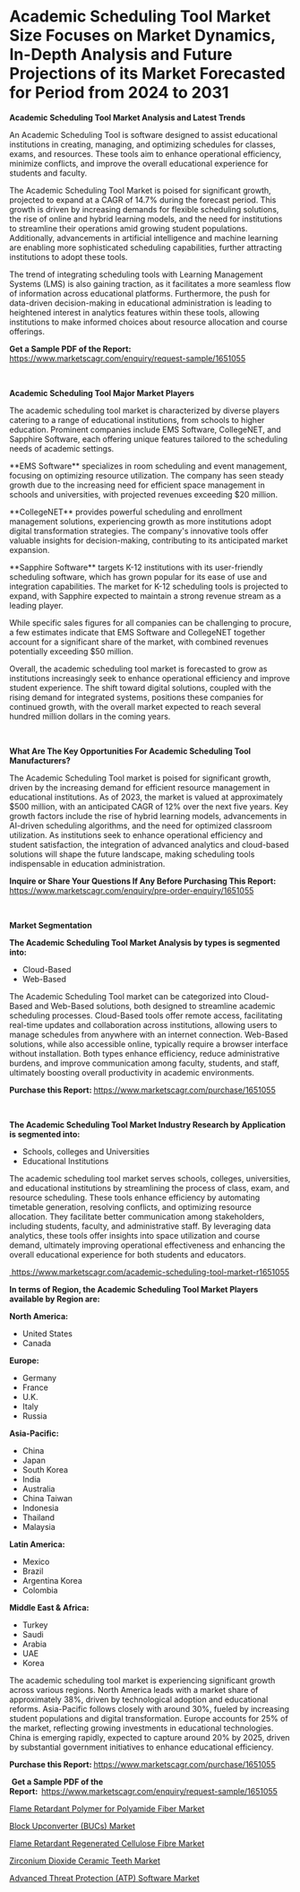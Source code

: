 <p><h1>Academic Scheduling Tool Market Size Focuses on Market Dynamics, In-Depth Analysis and Future Projections of its Market Forecasted for Period from 2024 to 2031</h1></p><p><strong>Academic Scheduling Tool Market Analysis and Latest Trends</strong></p>
<p><p>An Academic Scheduling Tool is software designed to assist educational institutions in creating, managing, and optimizing schedules for classes, exams, and resources. These tools aim to enhance operational efficiency, minimize conflicts, and improve the overall educational experience for students and faculty.</p><p>The Academic Scheduling Tool Market is poised for significant growth, projected to expand at a CAGR of 14.7% during the forecast period. This growth is driven by increasing demands for flexible scheduling solutions, the rise of online and hybrid learning models, and the need for institutions to streamline their operations amid growing student populations. Additionally, advancements in artificial intelligence and machine learning are enabling more sophisticated scheduling capabilities, further attracting institutions to adopt these tools. </p><p>The trend of integrating scheduling tools with Learning Management Systems (LMS) is also gaining traction, as it facilitates a more seamless flow of information across educational platforms. Furthermore, the push for data-driven decision-making in educational administration is leading to heightened interest in analytics features within these tools, allowing institutions to make informed choices about resource allocation and course offerings.</p></p>
<p><strong>Get a Sample PDF of the Report:&nbsp;</strong> <a href="https://www.marketscagr.com/enquiry/request-sample/1651055?utm_campaign=1869&utm_medium=2&utm_source=Github&utm_content=ia&utm_term=08122024&utm_id=academic-scheduling-tool">https://www.marketscagr.com/enquiry/request-sample/1651055</a></p>
<p>&nbsp;</p>
<p><strong>Academic Scheduling Tool Major Market Players</strong></p>
<p><p>The academic scheduling tool market is characterized by diverse players catering to a range of educational institutions, from schools to higher education. Prominent companies include EMS Software, CollegeNET, and Sapphire Software, each offering unique features tailored to the scheduling needs of academic settings.</p><p>**EMS Software** specializes in room scheduling and event management, focusing on optimizing resource utilization. The company has seen steady growth due to the increasing need for efficient space management in schools and universities, with projected revenues exceeding $20 million.</p><p>**CollegeNET** provides powerful scheduling and enrollment management solutions, experiencing growth as more institutions adopt digital transformation strategies. The company's innovative tools offer valuable insights for decision-making, contributing to its anticipated market expansion.</p><p>**Sapphire Software** targets K-12 institutions with its user-friendly scheduling software, which has grown popular for its ease of use and integration capabilities. The market for K-12 scheduling tools is projected to expand, with Sapphire expected to maintain a strong revenue stream as a leading player.</p><p>While specific sales figures for all companies can be challenging to procure, a few estimates indicate that EMS Software and CollegeNET together account for a significant share of the market, with combined revenues potentially exceeding $50 million.</p><p>Overall, the academic scheduling tool market is forecasted to grow as institutions increasingly seek to enhance operational efficiency and improve student experience. The shift toward digital solutions, coupled with the rising demand for integrated systems, positions these companies for continued growth, with the overall market expected to reach several hundred million dollars in the coming years.</p></p>
<p>&nbsp;</p>
<p><strong>What Are The Key Opportunities For Academic Scheduling Tool Manufacturers?</strong></p>
<p><p>The Academic Scheduling Tool market is poised for significant growth, driven by the increasing demand for efficient resource management in educational institutions. As of 2023, the market is valued at approximately $500 million, with an anticipated CAGR of 12% over the next five years. Key growth factors include the rise of hybrid learning models, advancements in AI-driven scheduling algorithms, and the need for optimized classroom utilization. As institutions seek to enhance operational efficiency and student satisfaction, the integration of advanced analytics and cloud-based solutions will shape the future landscape, making scheduling tools indispensable in education administration.</p></p>
<p><strong>Inquire or Share Your Questions If Any Before Purchasing This Report:</strong> <a href="https://www.marketscagr.com/enquiry/pre-order-enquiry/1651055?utm_campaign=1869&utm_medium=2&utm_source=Github&utm_content=ia&utm_term=08122024&utm_id=academic-scheduling-tool">https://www.marketscagr.com/enquiry/pre-order-enquiry/1651055</a></p>
<p>&nbsp;</p>
<p><strong>Market Segmentation</strong></p>
<p><strong>The Academic Scheduling Tool Market Analysis by types is segmented into:</strong></p>
<p><ul><li>Cloud-Based</li><li>Web-Based</li></ul></p>
<p><p>The Academic Scheduling Tool market can be categorized into Cloud-Based and Web-Based solutions, both designed to streamline academic scheduling processes. Cloud-Based tools offer remote access, facilitating real-time updates and collaboration across institutions, allowing users to manage schedules from anywhere with an internet connection. Web-Based solutions, while also accessible online, typically require a browser interface without installation. Both types enhance efficiency, reduce administrative burdens, and improve communication among faculty, students, and staff, ultimately boosting overall productivity in academic environments.</p></p>
<p><strong>Purchase this Report:&nbsp;</strong><a href="https://www.marketscagr.com/purchase/1651055?utm_campaign=1869&utm_medium=2&utm_source=Github&utm_content=ia&utm_term=08122024&utm_id=academic-scheduling-tool">https://www.marketscagr.com/purchase/1651055</a></p>
<p>&nbsp;</p>
<p><strong>The Academic Scheduling Tool Market Industry Research by Application is segmented into:</strong></p>
<p><ul><li>Schools, colleges and Universities</li><li>Educational Institutions</li></ul></p>
<p><p>The academic scheduling tool market serves schools, colleges, universities, and educational institutions by streamlining the process of class, exam, and resource scheduling. These tools enhance efficiency by automating timetable generation, resolving conflicts, and optimizing resource allocation. They facilitate better communication among stakeholders, including students, faculty, and administrative staff. By leveraging data analytics, these tools offer insights into space utilization and course demand, ultimately improving operational effectiveness and enhancing the overall educational experience for both students and educators.</p></p>
<p><a href="https://www.marketscagr.com/academic-scheduling-tool-market-r1651055?utm_campaign=1869&utm_medium=2&utm_source=Github&utm_content=ia&utm_term=08122024&utm_id=academic-scheduling-tool">&nbsp;https://www.marketscagr.com/academic-scheduling-tool-market-r1651055</a></p>
<p><strong>In terms of Region, the Academic Scheduling Tool Market Players available by Region are:</strong></p>
<p>
    <p> <strong> North America: </strong>
        <ul>
            <li>United States</li>
            <li>Canada</li>
        </ul>
        </p> 
    <p> <strong> Europe: </strong>
        <ul>
            <li>Germany</li>
            <li>France</li>
            <li>U.K.</li>
            <li>Italy</li>
            <li>Russia</li>
        </ul>
        </p> 
    <p> <strong> Asia-Pacific: </strong>
        <ul>
            <li>China</li>
            <li>Japan</li>
            <li>South Korea</li>
            <li>India</li>
            <li>Australia</li>
            <li>China Taiwan</li>
            <li>Indonesia</li>
            <li>Thailand</li>
            <li>Malaysia</li>
        </ul>
        </p> 
    <p> <strong> Latin America: </strong>
        <ul>
            <li>Mexico</li>
            <li>Brazil</li>
            <li>Argentina Korea</li>
            <li>Colombia</li>
        </ul>
        </p> 
    <p> <strong> Middle East & Africa: </strong>
        <ul>
            <li>Turkey</li>
            <li>Saudi</li>
            <li>Arabia</li>
            <li>UAE</li>
            <li>Korea</li>
        </ul>
    </p>
    </p>
<p><p>The academic scheduling tool market is experiencing significant growth across various regions. North America leads with a market share of approximately 38%, driven by technological adoption and educational reforms. Asia-Pacific follows closely with around 30%, fueled by increasing student populations and digital transformation. Europe accounts for 25% of the market, reflecting growing investments in educational technologies. China is emerging rapidly, expected to capture around 20% by 2025, driven by substantial government initiatives to enhance educational efficiency.</p></p>
<p><strong>Purchase this Report: </strong><a href="https://www.marketscagr.com/purchase/1651055?utm_campaign=1869&utm_medium=2&utm_source=Github&utm_content=ia&utm_term=08122024&utm_id=academic-scheduling-tool">https://www.marketscagr.com/purchase/1651055</a></p>
<p>&nbsp;<strong>Get a Sample PDF of the Report:&nbsp;&nbsp;</strong><a href="https://www.marketscagr.com/enquiry/request-sample/1651055?utm_campaign=1869&utm_medium=2&utm_source=Github&utm_content=ia&utm_term=08122024&utm_id=academic-scheduling-tool">https://www.marketscagr.com/enquiry/request-sample/1651055</a></p>
<p><strong></strong></p>
<p><p><a href="https://www.linkedin.com/pulse/the-sympatico-insight-9odme?utm_campaign=1869&utm_medium=2&utm_source=Github&utm_content=ia&utm_term=08122024&utm_id=academic-scheduling-tool">Flame Retardant Polymer for Polyamide Fiber Market</a></p><p><a href="https://www.linkedin.com/pulse/block-upconverter-bucs-market-trends-detailed-study-its-segmentation-b1epe?utm_campaign=1869&utm_medium=2&utm_source=Github&utm_content=ia&utm_term=08122024&utm_id=academic-scheduling-tool">Block Upconverter (BUCs) Market</a></p><p><a href="https://www.linkedin.com/pulse/t-insight-dial-ziosf?utm_campaign=1869&utm_medium=2&utm_source=Github&utm_content=ia&utm_term=08122024&utm_id=academic-scheduling-tool">Flame Retardant Regenerated Cellulose Fibre Market</a></p><p><a href="https://www.linkedin.com/pulse/compreh-proposis-fbaif?utm_campaign=1869&utm_medium=2&utm_source=Github&utm_content=ia&utm_term=08122024&utm_id=academic-scheduling-tool">Zirconium Dioxide Ceramic Teeth Market</a></p><p><a href="https://github.com/provorikovar/Market-Research-Report-List-6/blob/main/advanced-threat-protection-atp-software-market.md?utm_campaign=1869&utm_medium=2&utm_source=Github&utm_content=ia&utm_term=08122024&utm_id=academic-scheduling-tool">Advanced Threat Protection (ATP) Software Market</a></p></p>